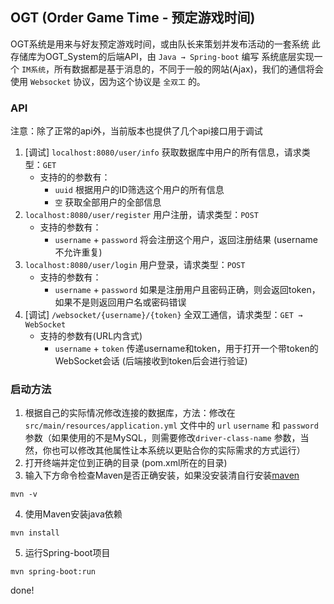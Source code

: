 ## OGT (Order Game Time - 预定游戏时间)
OGT系统是用来与好友预定游戏时间，或由队长来策划并发布活动的一套系统
此存储库为OGT_System的后端API，由 `Java → Spring-boot` 编写
系统底层实现一个 `IM系统`，所有数据都是基于消息的，不同于一般的网站(Ajax)，我们的通信将会使用 `Websocket` 协议，因为这个协议是 `全双工` 的。
### API
注意：除了正常的api外，当前版本也提供了几个api接口用于调试
1. [调试] `localhost:8080/user/info`   获取数据库中用户的所有信息，请求类型：`GET`
    * 支持的的参数有：
        * `uuid` 根据用户的ID筛选这个用户的所有信息
        * `空` 获取全部用户的全部信息
2. `localhost:8080/user/register`   用户注册，请求类型：`POST`
    * 支持的参数有：
        * `username` + `password`  将会注册这个用户，返回注册结果 (username不允许重复)
3. `localhost:8080/user/login`   用户登录，请求类型：`POST`
    * 支持的参数有：
        * `username` + `password`  如果是注册用户且密码正确，则会返回token，如果不是则返回用户名或密码错误
4. [调试] `/websocket/{username}/{token}`  全双工通信，请求类型：`GET → WebSocket`
    * 支持的参数有(URL内含式)
        * `username` + `token`  传递username和token，用于打开一个带token的WebSocket会话 (后端接收到token后会进行验证)

### 启动方法
1. 根据自己的实际情况修改连接的数据库，方法：修改在 `src/main/resources/application.yml` 文件中的 `url` `username` 和 `password`参数（如果使用的不是MySQL，则需要修改`driver-class-name` 参数，当然，你也可以修改其他属性让本系统以更贴合你的实际需求的方式运行）
2. 打开终端并定位到正确的目录 (pom.xml所在的目录)
3. 输入下方命令检查Maven是否正确安装，如果没安装清自行安装[maven](https://github.com/apache/maven)
```
mvn -v
```
4. 使用Maven安装java依赖
```
mvn install
```
5. 运行Spring-boot项目
```
mvn spring-boot:run
```

done!
